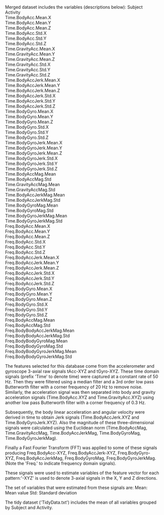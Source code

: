 Merged dataset includes the variables (descriptions below):
Subject  
Activity  
Time.BodyAcc.Mean.X  
Time.BodyAcc.Mean.Y  
Time.BodyAcc.Mean.Z  
Time.BodyAcc.Std.X  
Time.BodyAcc.Std.Y  
Time.BodyAcc.Std.Z  
Time.GravityAcc.Mean.X  
Time.GravityAcc.Mean.Y  
Time.GravityAcc.Mean.Z  
Time.GravityAcc.Std.X  
Time.GravityAcc.Std.Y  
Time.GravityAcc.Std.Z  
Time.BodyAccJerk.Mean.X  
Time.BodyAccJerk.Mean.Y  
Time.BodyAccJerk.Mean.Z  
Time.BodyAccJerk.Std.X  
Time.BodyAccJerk.Std.Y  
Time.BodyAccJerk.Std.Z  
Time.BodyGyro.Mean.X  
Time.BodyGyro.Mean.Y  
Time.BodyGyro.Mean.Z  
Time.BodyGyro.Std.X  
Time.BodyGyro.Std.Y  
Time.BodyGyro.Std.Z  
Time.BodyGyroJerk.Mean.X  
Time.BodyGyroJerk.Mean.Y  
Time.BodyGyroJerk.Mean.Z  
Time.BodyGyroJerk.Std.X  
Time.BodyGyroJerk.Std.Y  
Time.BodyGyroJerk.Std.Z  
Time.BodyAccMag.Mean  
Time.BodyAccMag.Std  
Time.GravityAccMag.Mean  
Time.GravityAccMag.Std  
Time.BodyAccJerkMag.Mean  
Time.BodyAccJerkMag.Std  
Time.BodyGyroMag.Mean  
Time.BodyGyroMag.Std  
Time.BodyGyroJerkMag.Mean  
Time.BodyGyroJerkMag.Std  
Freq.BodyAcc.Mean.X  
Freq.BodyAcc.Mean.Y  
Freq.BodyAcc.Mean.Z  
Freq.BodyAcc.Std.X  
Freq.BodyAcc.Std.Y  
Freq.BodyAcc.Std.Z  
Freq.BodyAccJerk.Mean.X  
Freq.BodyAccJerk.Mean.Y  
Freq.BodyAccJerk.Mean.Z  
Freq.BodyAccJerk.Std.X  
Freq.BodyAccJerk.Std.Y  
Freq.BodyAccJerk.Std.Z  
Freq.BodyGyro.Mean.X  
Freq.BodyGyro.Mean.Y  
Freq.BodyGyro.Mean.Z  
Freq.BodyGyro.Std.X  
Freq.BodyGyro.Std.Y  
Freq.BodyGyro.Std.Z  
Freq.BodyAccMag.Mean  
Freq.BodyAccMag.Std  
Freq.BodyBodyAccJerkMag.Mean  
Freq.BodyBodyAccJerkMag.Std  
Freq.BodyBodyGyroMag.Mean  
Freq.BodyBodyGyroMag.Std  
Freq.BodyBodyGyroJerkMag.Mean  
Freq.BodyBodyGyroJerkMag.Std  

The features selected for this database come from the accelerometer and gyroscope 3-axial raw signals tAcc-XYZ and tGyro-XYZ. These time domain signals (prefix 'Time' to denote time) were captured at a constant rate of 50 Hz. Then they were filtered using a median filter and a 3rd order low pass Butterworth filter with a corner frequency of 20 Hz to remove noise. Similarly, the acceleration signal was then separated into body and gravity acceleration signals (Time.BodyAcc.XYZ and Time.GravityAcc.XYZ) using another low pass Butterworth filter with a corner frequency of 0.3 Hz. 

Subsequently, the body linear acceleration and angular velocity were derived in time to obtain Jerk signals (Time.BodyAccJerk.XYZ and Time.BodyGyroJerk.XYZ). Also the magnitude of these three-dimensional signals were calculated using the Euclidean norm (Time.BodyAccMag, Time.GravityAccMag, Time.BodyAccJerkMag, Time.BodyGyroMag, Time.BodyGyroJerkMag). 

Finally a Fast Fourier Transform (FFT) was applied to some of these signals producing Freq.BodyAcc-XYZ, Freq.BodyAccJerk-XYZ, Freq.BodyGyro-XYZ, Freq.BodyAccJerkMag, Freq.BodyGyroMag, Freq.BodyGyroJerkMag. (Note the 'Freq.' to indicate frequency domain signals). 

These signals were used to estimate variables of the feature vector for each pattern:'-XYZ' is used to denote 3-axial signals in the X, Y and Z directions.

The set of variables that were estimated from these signals are: 
Mean: Mean value
Std: Standard deviation

The tidy dataset ('TidyData.txt') includes the mean of all variables grouped by Subject and Activity.